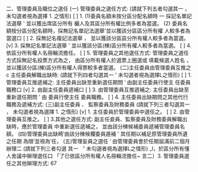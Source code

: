 二、管理委員及職位之選任
(一) 管理委員之選任方式: (請就下列五者勾選其一 ， 未勾選者視為選擇 1. 之情形)
    [ ] 1. (1)委員名額未按分區分配名額時 一 採記名單記法選舉 ' 並以獲出席區分所有
           欐人及其區分所有權比例多者為當選。
           (2) 委員名額按分區分配名額時，採無記名單記法選舉'並以獲該分區區分所有權
               人較多者為當選口
    [ ] 2. 採無記名複記法選舉 ， 並以獲該分區區分所有權人較多者為當選。
    [v] 3. 採無記名單記法選舉 ' 並以獲該分區(楝)區分所有權人較多者為當選。
    [ ] 4. 依區分所有權人名冊輪流擔任。
    [ ] 5. 管理委員之其他選任方式:
           管理委員之選任方式採無記名投票方式為之， 由區分所有權人於選票上圈選或
           填載候選人姓名 ， 並以獲該分區(楝)區分所有權人得票較多者當選。
(二)主任委員由管理委員互推之c
    主任委員解職出缺時: (請就下列四者勾選其一 ' 未勾選者視為選擇L之情形)
    [ ] 1. 管理委員互推遞補之: 主任委員出缺至重新選任期問 ‵ 由副主任委員行使主
           任委員職務口
    [v] 2. 由副主任委員遞補口
    [ ] 3. 由管理委員互推遞補之: 主任委員出缺至重新選任期問 ' 由 委員行使主任
           委員職務。
    [ ] 4. 主任委員出缺期問之其他代行職務及遞補方式:
(三)副主任委員 、 監察委員及財務委員 (請就下列三者勾選其一 ， 未勾選者視為選擇
    1. 之惰形)
    [v] 1. 主任委員於管理委員中選任之。
    [ ] 2. 由管理委員互推之。
    [ ] 3.其他之選任方式:
        副主任妾員、監察委員及財務委員解職出缺時，應於管理委員 中重新選任遞補之，
        並由該分楝候補委員遞補管理委員名額。
(四)管理委員出缺畸‵由該分楝候欄委員遁補 ' 其任期以補足原管理委員所遺之任期
為限‵並視為′任，
(五)管理妄員之選任 ‵ 由管理委員會於任期屆滿前二個月辦理二 (請就下列三者勾選
其一 〝 未勾選者視為選擇L之情形)
_I，於區分所有懂人舍議中辮理選任口
「了已依區分所有權人名冊輪流擔任~
言二〕3. 管理委員選任之其他辮理方式:
67

 

 

  

